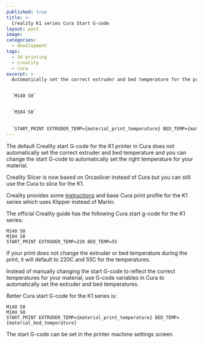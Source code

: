 ```yaml
---
published: true
title: >-
  Creality K1 series Cura Start G-code
layout: post
image: 
categories:
  - development
tags:
  - 3d printing
  - creality
  - cura
excerpt: >
  Automatically set the correct extruder and bed temperature for the printed material for the Creality K1 series in Cura with the start G-code below.


  `M140 S0`


  `M104 S0`
  

  `START_PRINT EXTRUDER_TEMP={material_print_temperature} BED_TEMP={material_bed_temperature}`
---
```


The default Creality start G-code for the K1 printer in Cura does not automatically set the correct extruder and bed temperature and you can change the start G-code to automatically set the right temperature for your material.

Creality Slicer is now based on Orcaslicer instead of Cura but you can still use the Cura to slice for the K1. 

Creality provides some [instructions](https://sainsmart.s3.us-east-1.amazonaws.com/Creality%20K1/Cura/Creality_3D_K1_docking_cura_slice_software_operation_manual.pdf) and base Cura print profile for the K1 series which uses Klipper instead of Marlin.

The official Creality guide has the following Cura start g-code for the K1 series:

```gcode
M140 S0
M104 S0
START_PRINT EXTRUDER_TEMP=220 BED_TEMP=55
```

If your print does not change the extruder or bed temperature during the print, it will default to 220C and 55C for the temperatures. 

Instead of manually changing the start G-code to reflect the correct temperatures for your material, use G-code variables in Cura to automatically set the extruder and bed temperatures. 

Better Cura start G-code for the K1 series is:

```gcode
M140 S0
M104 S0
START_PRINT EXTRUDER_TEMP={material_print_temperature} BED_TEMP={material_bed_temperature}
```

The start G-code can be set in the printer machine settings screen. 